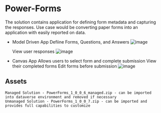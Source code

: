 # Power-Forms
The solution contains application for defining form metadata and capturing the responses.  Use case would be converting paper forms into an application with easily reported on data.
- Model Driven App 
    Defiine Forms, Questions, and Answers
    ![image](https://github.com/user-attachments/assets/f1e63a36-5012-426f-817c-482f4dd449de)

    View user responses
    ![image](https://github.com/user-attachments/assets/97a9816a-1667-4dc2-a539-3d7ad2413332)

- Canvas App
    Allows users to select form and complete submission
    View their completed forms
    Edit forms before submission
![image](https://github.com/user-attachments/assets/8264c410-31df-4d4c-8cba-53b402a56140)

## Assets
    Managed Solution - PowerForms_1_0_0_6_managed.zip - can be imported into dataverse environment and removed if necessary
    Unmanaged Solution - PowerForms_1_0_0_7.zip - can be imported and provides full capabilities to customize
